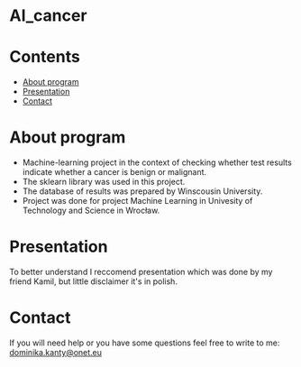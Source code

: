 # AI_cancer

# Contents
- [About program](#about_program)
- [Presentation](#presentation)
- [Contact](#contact)
  
# About program
- Machine-learning project in the context of checking whether test results indicate whether a cancer is benign or malignant.
- The sklearn library was used in this project.
- The database of results was prepared by Winscousin University.
- Project was done for project Machine Learning in Univesity of Technology and Science in Wrocław.

# Presentation
To better understand I reccomend presentation which was done by my friend Kamil, but little disclaimer it's in polish.

# Contact 
If you will need help or you have some questions feel free to write to me: dominika.kanty@onet.eu
